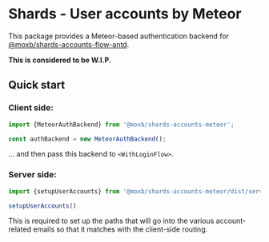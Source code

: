 # Shards - User accounts by Meteor

This package provides a Meteor-based authentication backend for
[@moxb/shards-accounts-flow-antd](https://www.npmjs.com/package/@moxb/shards-accounts-flow-antd).

**This is considered to be W.I.P.**

## Quick start

### Client side:

```typescript
import {MeteorAuthBackend} from '@moxb/shards-accounts-meteor';

const authBackend = new MeteorAuthBackend();
```

... and then pass this backend to `<WithLoginFlow>`.

### Server side:

```typescript
import {setupUserAccounts} from '@moxb/shards-accounts-meteor/dist/server';

setupUserAccounts()
```

This is required to set up the paths that will go into the various account-related emails
so that it matches with the client-side routing.
